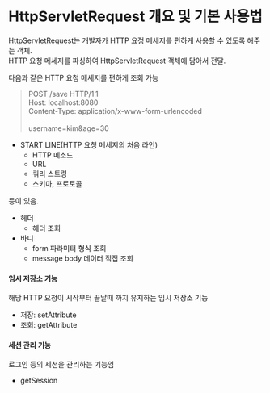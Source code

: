 # HttpServletRequest 개요 및 기본 사용법

HttpServletRequest는 개발자가 HTTP 요정 메세지를 편하게 사용할 수 있도록 해주는 객체.\
HTTP 요청 메세지를 파싱하여 HttpServletRequest 객체에 담아서 전달.

다음과 같은 HTTP 요청 메세지를 편하게 조회 가능
> POST /save HTTP/1.1 \
> Host: localhost:8080 \
> Content-Type: application/x-www-form-urlencoded\
>  \
> username=kim&age=30

* START LINE(HTTP 요청 메세지의 처음 라인)
  * HTTP 메소드
  * URL
  * 쿼리 스트링
  * 스키마, 프로토콜

등이 있음.

* 헤더
  * 헤더 조회
* 바디
  * form 파라미터 형식 조회 
  * message body 데이터 직접 조회

#### 임시 저장소 기능
해당 HTTP 요청이 시작부터 끝날때 까지 유지하는 임시 저장소 기능
* 저장: setAttribute
* 조회: getAttribute

#### 세션 관리 기능
로그인 등의 세션을 관리하는 기능임
* getSession